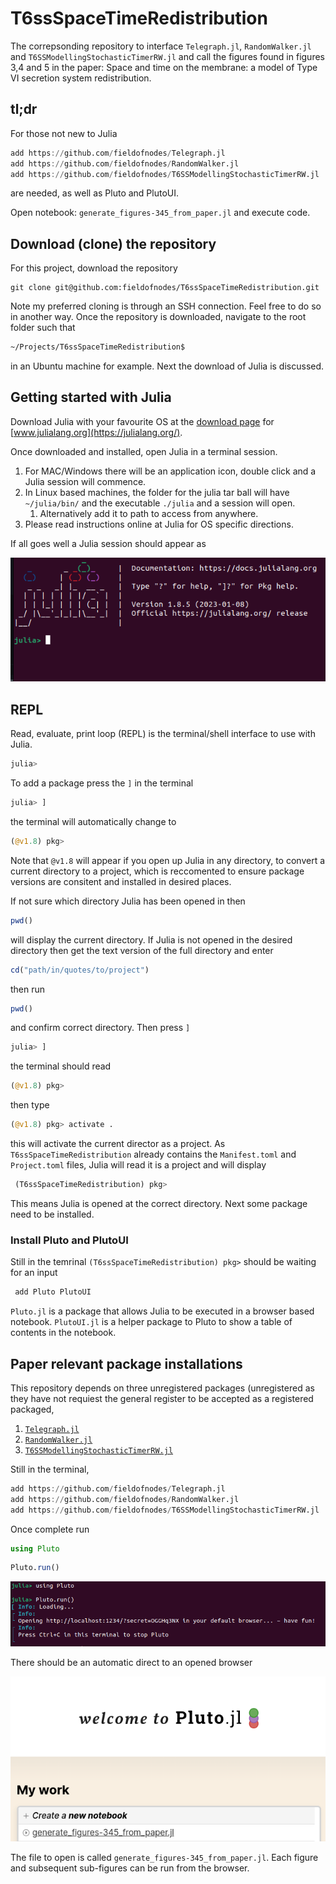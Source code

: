 # T6ssSpaceTimeRedistribution
The correpsonding repository to interface `Telegraph.jl`, `RandomWalker.jl` and `T6SSModellingStochasticTimerRW.jl` and call the figures found in figures 3,4 and 5 in the paper: Space and time on the membrane: a model of Type VI secretion system redistribution.

## tl;dr
For those not new to Julia

```julia
add https://github.com/fieldofnodes/Telegraph.jl
add https://github.com/fieldofnodes/RandomWalker.jl
add https://github.com/fieldofnodes/T6SSModellingStochasticTimerRW.jl
```

are needed, as well as Pluto and PlutoUI. 

Open notebook: `generate_figures-345_from_paper.jl` and execute code.

## Download (clone) the repository

For this project, download the repository
 
 ```
 git clone git@github.com:fieldofnodes/T6ssSpaceTimeRedistribution.git
 ```
 
 Note my preferred cloning is through an SSH connection. Feel free to do so in another way. Once the repository is downloaded, navigate to the root folder such that 
 
 ```bash
 ~/Projects/T6ssSpaceTimeRedistribution$
 ```
in an Ubuntu machine for example. Next the download of Julia is discussed.


## Getting started with Julia
Download Julia with your favourite OS at the [download page](https://julialang.org/downloads/) for [www.julialang.org](https://julialang.org/). 

Once downloaded and installed, open Julia in a terminal session. 

1. For MAC/Windows there will be an application icon, double click and a Julia session will commence.
2. In Linux based machines, the folder for the julia tar ball will have `~/julia/bin/` and the executable `./julia` and a session will open.
    1. Alternatively add it to path to access from anywhere.
3. Please read instructions online at Julia for OS specific directions.

If all goes well a Julia session should appear as    

![julia terminal](https://github.com/fieldofnodes/T6ssSpaceTimeRedistribution/blob/main/figs/julia_terminal_begin.png)
 
 ## REPL
 Read, evaluate, print loop (REPL) is the terminal/shell interface to use with Julia.
 
 ```julia
 julia>
 ```
 To add a package press the `]` in the terminal
 
 ```julia
 julia> ]
 ```
 the terminal will automatically change to
 
 ```julia
 (@v1.8) pkg> 
 ```
 
Note that `@v1.8` will appear if you open up Julia in any directory, to convert a current directory to a project, which is reccomented to ensure package versions are consitent and installed in desired places. 

If not sure which directory Julia has been opened in then 

```julia
pwd()
```
will display the current directory. If Julia is not opened in the desired directory then get the text version of the full directory and enter

```julia
cd("path/in/quotes/to/project")
```
then run 

```julia
pwd()
```
and confirm correct directory. Then press `]`
 
 ```julia
 julia> ]
 ```
the terminal should read
 
 ```julia
 (@v1.8) pkg> 
 ```
 then type 
 ```julia
 (@v1.8) pkg> activate .

``` 
this will activate the current director as a project. As `T6ssSpaceTimeRedistribution` already contains the `Manifest.toml` and `Project.toml` files, Julia will read it is a project and will display

```julia
 (T6ssSpaceTimeRedistribution) pkg> 
 ```
This means Julia is opened at the correct directory. Next some package need to be installed.
 
 ### Install Pluto and PlutoUI
 
 Still in the temrinal `(T6ssSpaceTimeRedistribution) pkg>` should be waiting for an input

```julia
 add Pluto PlutoUI
 ```
 
 `Pluto.jl` is a package that allows Julia to be executed in a browser based notebook. `PlutoUI.jl` is a helper package to Pluto to show a table of contents in the notebook.
 
## Paper relevant package installations

This repository depends on three unregistered packages (unregistered as they have not requiest the general register to be accepted as a registered packaged,

1. [`Telegraph.jl`](https://github.com/fieldofnodes/Telegraph.jl)
2. [`RandomWalker.jl`](https://github.com/fieldofnodes/RandomWalker.jl)
3. [`T6SSModellingStochasticTimerRW.jl`](https://github.com/fieldofnodes/T6SSModellingStochasticTimerRW.jl) 

Still in the terminal, 

```julia
add https://github.com/fieldofnodes/Telegraph.jl
add https://github.com/fieldofnodes/RandomWalker.jl
add https://github.com/fieldofnodes/T6SSModellingStochasticTimerRW.jl
```

Once complete run

```julia
using Pluto
```

```julia
Pluto.run()
```

![pluto_terminal](https://github.com/fieldofnodes/T6ssSpaceTimeRedistribution/blob/main/figs/pluto_terminal.png)

There should be an automatic direct to an opened browser 

![pluto_browser](https://github.com/fieldofnodes/T6ssSpaceTimeRedistribution/blob/main/figs/pluto_opening.png)

The file to open is called `generate_figures-345_from_paper.jl`. Each figure and subsequent sub-figures can be run from the browser.


